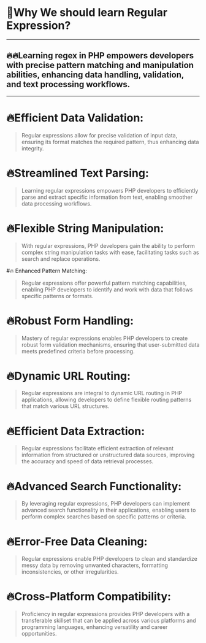 
# 🎯Why We should learn Regular Expression?
---
## 🔥🔥Learning regex in PHP empowers developers with precise pattern matching and manipulation abilities, enhancing data handling, validation, and text processing workflows.
---
# 🔥Efficient Data Validation: 

> Regular expressions allow for precise validation of input data, ensuring its format matches the required pattern, thus enhancing data integrity.

# 🔥Streamlined Text Parsing: 

> Learning regular expressions empowers PHP developers to efficiently parse and extract specific information from text, enabling smoother data processing workflows.

# 🔥Flexible String Manipulation: 

> With regular expressions, PHP developers gain the ability to perform complex string manipulation tasks with ease, facilitating tasks such as search and replace operations.

#🔥 Enhanced Pattern Matching:

 > Regular expressions offer powerful pattern matching capabilities, enabling PHP developers to identify and work with data that follows specific patterns or formats.

# 🔥Robust Form Handling:

 > Mastery of regular expressions enables PHP developers to create robust form validation mechanisms, ensuring that user-submitted data meets predefined criteria before processing.

# 🔥Dynamic URL Routing:

 > Regular expressions are integral to dynamic URL routing in PHP applications, allowing developers to define flexible routing patterns that match various URL structures.

# 🔥Efficient Data Extraction:

 > Regular expressions facilitate efficient extraction of relevant information from structured or unstructured data sources, improving the accuracy and speed of data retrieval processes.

# 🔥Advanced Search Functionality:

 > By leveraging regular expressions, PHP developers can implement advanced search functionality in their applications, enabling users to perform complex searches based on specific patterns or criteria.

# 🔥Error-Free Data Cleaning: 

> Regular expressions enable PHP developers to clean and standardize messy data by removing unwanted characters, formatting inconsistencies, or other irregularities.

# 🔥Cross-Platform Compatibility:

 > Proficiency in regular expressions provides PHP developers with a transferable skillset that can be applied across various platforms and programming languages, enhancing versatility and career opportunities.